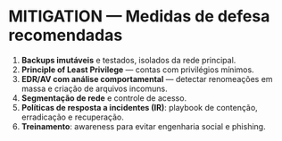 # MITIGATION — Medidas de defesa recomendadas

1. **Backups imutáveis** e testados, isolados da rede principal.
2. **Principle of Least Privilege** — contas com privilégios mínimos.
3. **EDR/AV com análise comportamental** — detectar renomeações em massa e criação de arquivos incomuns.
4. **Segmentação de rede** e controle de acesso.
5. **Políticas de resposta a incidentes (IR)**: playbook de contenção, erradicação e recuperação.
6. **Treinamento**: awareness para evitar engenharia social e phishing.

